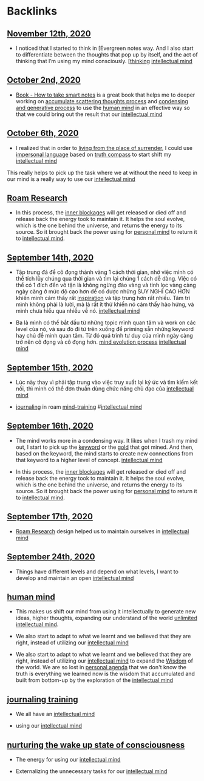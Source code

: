 
# Backlinks
## [November 12th, 2020](<November 12th, 2020.md>)
- I noticed that I started to think in [Evergreen notes way. And I also start to differentiate between the thoughts that pop up by itself, and the act of thinking that I’m using my mind consciously. [[thinking](<Evergreen notes way. And I also start to differentiate between the thoughts that pop up by itself, and the act of thinking that I’m using my mind consciously. [[thinking.md>) [intellectual mind](<intellectual mind.md>)

## [October 2nd, 2020](<October 2nd, 2020.md>)
- [Book - How to take smart notes](<Book - How to take smart notes.md>) is a great book that helps me to deeper working on [accumulate scattering thoughts process](<accumulate scattering thoughts process.md>) and [condensing and generative process](<condensing and generative process.md>) to use the [human mind](<human mind.md>) in an effective way so that we could bring out the result that our [intellectual mind](<intellectual mind.md>)

## [October 6th, 2020](<October 6th, 2020.md>)
- I realized that in order to [living from the place of surrender](<living from the place of surrender.md>), I could use [impersonal language](<impersonal language.md>) based on [truth compass](<truth compass.md>) to start shift my [intellectual mind](<intellectual mind.md>)

This really helps to pick up the task where we at without the need to keep in our mind is a really way to use our [intellectual mind](<intellectual mind.md>)

## [Roam Research](<Roam Research.md>)
- In this process, the [inner blockages](<inner blockages.md>) will get released or died off and release back the energy took to maintain it. It helps the soul evolve, which is the one behind the universe, and returns the energy to its source. So it brought back the power using for [personal mind](<personal mind.md>) to return it to [intellectual mind](<intellectual mind.md>).

## [September 14th, 2020](<September 14th, 2020.md>)
- Tập trung đá để cô đọng thành vàng 1 cách thời gian, nhờ việc mình có thể tích lũy chúng qua thời gian và tìm lại chúng 1 cách dễ dàng. Việc có thể có 1 đích đến vô tận là không ngừng đào vàng và tinh lọc vàng càng ngày càng ở mức độ cao hơn để có được những SUY NGHĨ CAO HƠN khiến mình cảm thấy rất [inspiration](<inspiration.md>) và tập trung hơn rất nhiều. Tâm trí mình không phải là lười, mà là rất ít thứ khiến nó cảm thấy hào hứng, và mình chưa hiểu qua nhiều về nó. [intellectual mind](<intellectual mind.md>)

- Ba là mình có thể bắt đầu từ những topic mình quan tâm và work on các level của nó, và sau đó đi từ trên xuống để priming sẵn những keyword hay chủ đề mình quan tâm. Từ đó quá trình tư duy của mình ngày càng trở nên cô đọng và cô đọng hơn. [mind evolution process](<mind evolution process.md>) [intellectual mind](<intellectual mind.md>)

## [September 15th, 2020](<September 15th, 2020.md>)
- Lúc này thay vì phải tập trung vào việc truy xuất lại ký ức và tìm kiếm kết nối, thì mình có thể đơn thuần dùng chức năng chủ đạo của [intellectual mind](<intellectual mind.md>)

- [journaling](<journaling.md>) in roam [mind-training](<mind-training.md>) #[intellectual mind](<intellectual mind.md>)

## [September 16th, 2020](<September 16th, 2020.md>)
- The mind works more in a condensing way. It likes when I trash my mind out, I start to pick up the [keyword](<keyword.md>) or the [gold](<gold.md>) that got mined. And then, based on the keyword, the mind starts to create new connections from that keyword to a higher level of concept. [intellectual mind](<intellectual mind.md>)

- In this process, the [inner blockages](<inner blockages.md>) will get released or died off and release back the energy took to maintain it. It helps the soul evolve, which is the one behind the universe, and returns the energy to its source. So it brought back the power using for [personal mind](<personal mind.md>) to return it to [intellectual mind](<intellectual mind.md>).

## [September 17th, 2020](<September 17th, 2020.md>)
- [Roam Research](<Roam Research.md>) design helped us to maintain ourselves in [intellectual mind](<intellectual mind.md>)

## [September 24th, 2020](<September 24th, 2020.md>)
- Things have different levels and depend on what levels, I want to develop and maintain an open [intellectual mind](<intellectual mind.md>)

## [human mind](<human mind.md>)
- This makes us shift our mind from using it intellectually to generate new ideas, higher thoughts, expanding our understand of the world [unlimited](<unlimited.md>) [intellectual mind](<intellectual mind.md>).

- We also start to adapt to what we learnt and we believed that they are right, instead of utilizing our [intellectual mind](<intellectual mind.md>)

- We also start to adapt to what we learnt and we believed that they are right, instead of utilizing our [intellectual mind](<intellectual mind.md>) to expand the [Wisdom](<Wisdom.md>) of the world. We are so lost in [personal agenda](<personal agenda.md>) that we don't know the truth is everything we learned now is the wisdom that accumulated and built from bottom-up by the exploration of the [intellectual mind](<intellectual mind.md>)

## [journaling training](<journaling training.md>)
- We all have an [intellectual mind](<intellectual mind.md>)

- using our [intellectual mind](<intellectual mind.md>)

## [nurturing the wake up state of consciousness](<nurturing the wake up state of consciousness.md>)
- The energy for using our [intellectual mind](<intellectual mind.md>)

- Externalizing the unnecessary tasks for our [intellectual mind](<intellectual mind.md>)

